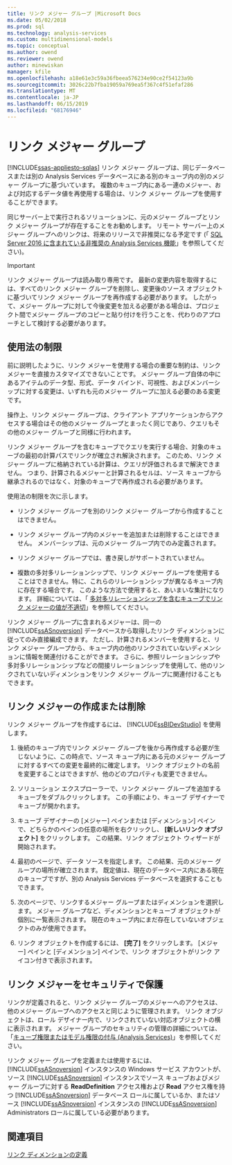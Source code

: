 ```yaml
---
title: リンク メジャー グループ |Microsoft Docs
ms.date: 05/02/2018
ms.prod: sql
ms.technology: analysis-services
ms.custom: multidimensional-models
ms.topic: conceptual
ms.author: owend
ms.reviewer: owend
author: minewiskan
manager: kfile
ms.openlocfilehash: a18e61e3c59a36fbeea576234e90ce2f54123a9b
ms.sourcegitcommit: 3026c22b7fba19059a769ea5f367c4f51efaf286
ms.translationtype: MT
ms.contentlocale: ja-JP
ms.lasthandoff: 06/15/2019
ms.locfileid: "68176946"
---
```

# <a name="linked-measure-groups"></a>リンク メジャー グループ
[!INCLUDE[ssas-appliesto-sqlas](../../includes/ssas-appliesto-sqlas.md)]
  リンク メジャー グループは、同じデータベースまたは別の Analysis Services データベースにある別のキューブ内の別のメジャー グループに基づいています。 複数のキューブ内にある一連のメジャー、および対応するデータ値を再使用する場合は、リンク メジャー グループを使用することができます。  
  
 同じサーバー上で実行されるソリューションに、元のメジャー グループとリンク メジャー グループが存在することをお勧めします。 リモート サーバー上のメジャー グループへのリンクは、将来のリリースで非推奨になる予定です (「 [SQL Server 2016 に含まれている非推奨の Analysis Services 機能](../../analysis-services/deprecated-analysis-services-features-in-sql-server-2016.md)」を参照してください)。  
  
> [!IMPORTANT]  
>  リンク メジャー グループは読み取り専用です。 最新の変更内容を取得するには、すべてのリンク メジャー グループを削除し、変更後のソース オブジェクトに基づいてリンク メジャー グループを再作成する必要があります。 したがって、メジャー グループに対して今後変更を加える必要がある場合は、プロジェクト間でメジャー グループのコピーと貼り付けを行うことを、代わりのアプローチとして検討する必要があります。  
  
## <a name="usage-limitations"></a>使用法の制限  
 前に説明したように、リンク メジャーを使用する場合の重要な制約は、リンク メジャーを直接カスタマイズできないことです。 メジャー グループ自体の中にあるアイテムのデータ型、形式、データ バインド、可視性、およびメンバーシップに対する変更は、いずれも元のメジャー グループに加える必要のある変更です。  
  
 操作上、リンク メジャー グループは、クライアント アプリケーションからアクセスする場合はその他のメジャー グループとまったく同じであり、クエリもその他のメジャー グループと同様に行われます。  
  
 リンク メジャー グループを含むキューブでクエリを実行する場合、対象のキューブの最初の計算パスでリンクが確立され解決されます。 このため、リンク メジャー グループに格納されている計算は、クエリが評価されるまで解決できません。 つまり、計算されるメジャーと計算されるセルは、ソース キューブから継承されるのではなく、対象のキューブで再作成される必要があります。  
  
 使用法の制限を次に示します。  
  
-   リンク メジャー グループを別のリンク メジャー グループから作成することはできません。  
  
-   リンク メジャー グループ内のメジャーを追加または削除することはできません。 メンバーシップは、元のメジャー グループ内でのみ定義されます。  
  
-   リンク メジャー グループでは、書き戻しがサポートされていません。  
  
-   複数の多対多リレーションシップで、リンク メジャー グループを使用することはできません。特に、これらのリレーションシップが異なるキューブ内に存在する場合です。 このような方法で使用すると、あいまいな集計になります。 詳細については、「 [多対多リレーションシップを含むキューブでリンク メジャーの値が不適切](http://social.technet.microsoft.com/wiki/contents/articles/22911.incorrect-amounts-for-linked-measures-in-cubes-containing-many-to-many-relationships-ssas-troubleshooting.aspx)」を参照してください。  
  
 リンク メジャー グループに含まれるメジャーは、同一の [!INCLUDE[ssASnoversion](../../includes/ssasnoversion-md.md)] データベースから取得したリンク ディメンションに従ってのみ直接編成できます。 ただし、計算されるメンバーを使用すると、リンク メジャー グループから、キューブ内の他のリンクされていないディメンションに情報を関連付けることができます。 さらに、参照リレーションシップや多対多リレーションシップなどの間接リレーションシップを使用して、他のリンクされていないディメンションをリンク メジャー グループに関連付けることもできます。  
  
## <a name="create-or-modify-a-linked-measure"></a>リンク メジャーの作成または削除  
 リンク メジャー グループを作成するには、 [!INCLUDE[ssBIDevStudio](../../includes/ssbidevstudio-md.md)] を使用します。  
  
1.  後続のキューブ内でリンク メジャー グループを後から再作成する必要が生じないように、この時点で、ソース キューブ内にある元のメジャー グループに対するすべての変更を最終的に確定します。 リンク オブジェクトの名前を変更することはできますが、他のどのプロパティも変更できません。  
  
2.  ソリューション エクスプローラーで、リンク メジャー グループを追加するキューブをダブルクリックします。 この手順により、キューブ デザイナーでキューブが開かれます。  
  
3.  キューブ デザイナーの [メジャー] ペインまたは [ディメンション] ペインで、どちらかのペインの任意の場所を右クリックし、 **[新しいリンク オブジェクト]** をクリックします。 この結果、リンク オブジェクト ウィザードが開始されます。  
  
4.  最初のページで、データ ソースを指定します。 この結果、元のメジャー グループの場所が確立されます。 既定値は、現在のデータベース内にある現在のキューブですが、別の Analysis Services データベースを選択することもできます。  
  
5.  次のページで、リンクするメジャー グループまたはディメンションを選択します。 メジャー グループなど、ディメンションとキューブ オブジェクトが個別に一覧表示されます。 現在のキューブ内にまだ存在していないオブジェクトのみが使用できます。  
  
6.  リンク オブジェクトを作成するには、 **[完了]** をクリックします。 [メジャー] ペインと [ディメンション] ペインで、リンク オブジェクトがリンク アイコン付きで表示されます。  
  
## <a name="secure-a-linked-measure"></a>リンク メジャーをセキュリティで保護  
 リンクが定義されると、リンク メジャー グループのメジャーへのアクセスは、他のメジャー グループへのアクセスと同じように管理されます。 リンク オブジェクトは、ロール デザイナー内で、リンクされていない対応オブジェクトの横に表示されます。 メジャー グループのセキュリティの管理の詳細については、「[キューブ権限またはモデル権限の付与 &#40;Analysis Services&#41;](../../analysis-services/multidimensional-models/grant-cube-or-model-permissions-analysis-services.md)」を参照してください。  
  
 リンク メジャー グループを定義または使用するには、[!INCLUDE[ssASnoversion](../../includes/ssasnoversion-md.md)] インスタンスの Windows サービス アカウントが、ソース [!INCLUDE[ssASnoversion](../../includes/ssasnoversion-md.md)] インスタンスでソース キューブおよびメジャー グループに対する **ReadDefinition** アクセス権および **Read** アクセス権を持つ [!INCLUDE[ssASnoversion](../../includes/ssasnoversion-md.md)] データベース ロールに属しているか、またはソース [!INCLUDE[ssASnoversion](../../includes/ssasnoversion-md.md)] インスタンスの [!INCLUDE[ssASnoversion](../../includes/ssasnoversion-md.md)] Administrators ロールに属している必要があります。  
  
## <a name="see-also"></a>関連項目  
 [リンク ディメンションの定義](../../analysis-services/multidimensional-models/define-linked-dimensions.md)  
  
  

